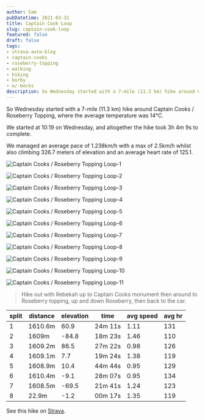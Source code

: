 ```yaml
---
author: Sam
pubDatetime: 2021-03-31
title: Captain Cook Loop
slug: captain-cook-loop
featured: false
draft: false
tags:
- strava-auto-blog
- captain-cooks
- roseberry-topping
- walking
- hiking
- borby
- w/-becks
description: So Wednesday started with a 7-mile (11.3 km) hike around Captain Cooks / Roseberry Topping, where the average temperature was 14℃.
---
```

So Wednesday started with a 7-mile (11.3 km) hike around Captain Cooks / Roseberry Topping, where the average temperature was 14℃.

We started at 10:19 on Wednesday, and altogether the hike took 3h 4m 9s to complete.

We managed an average pace of 1.238km/h with a max of 2.5km/h whilst also climbing 326.7 meters of elevation and an average heart rate of 125.1.

![Captain Cooks / Roseberry Topping Loop-1](https://dgtzuqphqg23d.cloudfront.net/l015C4Vhd5KUQ0MgOovT3v4jvqVj4iitttwh4R7DJXM-1024x768.jpg)

![Captain Cooks / Roseberry Topping Loop-2](https://dgtzuqphqg23d.cloudfront.net/uNhKWUfSUNHNgaTTx6XKoZugSeyYHELkAr1F_2X1pDE-1024x768.jpg)

![Captain Cooks / Roseberry Topping Loop-3](https://dgtzuqphqg23d.cloudfront.net/CeLIurlWzpWqrrfoJThrIp2G8mKEuprw4YMnwor59gc-1024x768.jpg)

![Captain Cooks / Roseberry Topping Loop-4](https://dgtzuqphqg23d.cloudfront.net/XsGWuZKdrSOBAHLC28NGhnKnBOuxfzjmmbUxngrDAio-1024x768.jpg)

![Captain Cooks / Roseberry Topping Loop-5](https://dgtzuqphqg23d.cloudfront.net/OKCX8W371HECdWs6VmY89YZecp48BSElvSGZcwEiL3I-1024x768.jpg)

![Captain Cooks / Roseberry Topping Loop-6](https://dgtzuqphqg23d.cloudfront.net/SyG_7z36wVV5mBOnphxMQDRR_m1LMTw5IK74RDiny_Q-1024x768.jpg)

![Captain Cooks / Roseberry Topping Loop-7](https://dgtzuqphqg23d.cloudfront.net/6MCmrzjvPJ3zvUeILzH52dRzCjDAe8RtQ7S5f0bOyRc-1024x768.jpg)

![Captain Cooks / Roseberry Topping Loop-8](https://dgtzuqphqg23d.cloudfront.net/S3r2hJU2PFeC6A8qDDxGvj-hASab7zt3FrmV-L3wxr0-1024x768.jpg)

![Captain Cooks / Roseberry Topping Loop-9](https://dgtzuqphqg23d.cloudfront.net/bS_ubcnA3mE44Ekt-g9Fd6izK69n5TtddnaV3qYEnuE-1024x768.jpg)

![Captain Cooks / Roseberry Topping Loop-10](https://dgtzuqphqg23d.cloudfront.net/7lo6cJ_eHQopf2FOpUnUjKWIq-aQXw1QwitLvIjvIlc-1024x768.jpg)

![Captain Cooks / Roseberry Topping Loop-11](https://dgtzuqphqg23d.cloudfront.net/05d1JWAHn9fJiDsyWApTIiVMLYfWck-gRyOnSCEfJJo-1024x768.jpg)

> Hike out with Rebekah up to Captain Cooks monument then around to Roseberry topping, up and down Roseberry, then back to the car.

| split | distance | elevation | time | avg speed | avg hr |
| --- | --- | --- | --- | --- | --- |
| 1 | 1610.6m | 60.9 | 24m 11s | 1.11 | 131 |
| 2 | 1609m | -84.8 | 18m 23s | 1.46 | 110 |
| 3 | 1609.2m | 86.5 | 27m 22s | 0.98 | 126 |
| 4 | 1609.1m | 7.7 | 19m 24s | 1.38 | 119 |
| 5 | 1608.9m | 10.4 | 44m 44s | 0.95 | 129 |
| 6 | 1610.4m | -9.1 | 28m 07s | 0.95 | 134 |
| 7 | 1608.5m | -69.5 | 21m 41s | 1.24 | 123 |
| 8 | 22.9m | -1.2 | 00m 17s | 1.35 | 119 |

See this hike on [Strava](https://strava.com/activities/5043251674?ref=from_blog).
